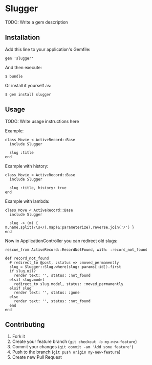 # Slugger

TODO: Write a gem description

## Installation

Add this line to your application's Gemfile:

    gem 'slugger'

And then execute:

    $ bundle

Or install it yourself as:

    $ gem install slugger

## Usage

TODO: Write usage instructions here

Example:

    class Movie < ActiveRecord::Base
      include Slugger

      slug :title
    end

Example with history:

    class Movie < ActiveRecord::Base
      include Slugger

      slug :title, history: true
    end

Example with lambda:

    class Move < ActiveRecord::Base
      include Slugger
    
      slug -> (m) { m.name.split(/\s+/).map(&:parameterize).reverse.join('/') }
    end
    
Now in ApplicationController you can redirect old slugs:

    rescue_from ActiveRecord::RecordNotFound, with: :record_not_found
    
    def record_not_found
      # redirect_to @post, :status => :moved_permanently
      slug = Slugger::Slug.where(slug: params[:id]).first
      if slug.nil?
        render text: '', status: :not_found
      elsif slug.model
        redirect_to slug.model, status: :moved_permanently
      elsif slug
        render text: '', status: :gone
      else
        render text: '', status: :not_found
      end
    end

## Contributing

1. Fork it
2. Create your feature branch (`git checkout -b my-new-feature`)
3. Commit your changes (`git commit -am 'Add some feature'`)
4. Push to the branch (`git push origin my-new-feature`)
5. Create new Pull Request
